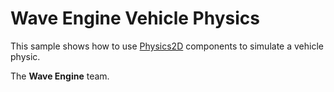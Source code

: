 # Wave Engine Vehicle Physics

This sample shows how to use [Physics2D](http://doc.waveengine.net/api/WaveEngine.Common.Physics2D.html) components to simulate a vehicle physic.

The **Wave Engine** team.